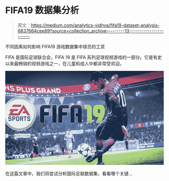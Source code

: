 # FIFA19 数据集分析

> 原文：<https://medium.com/analytics-vidhya/fifa19-dataset-analysis-6837664cee89?source=collection_archive---------13----------------------->

不同因素如何影响 FIFA19 游戏数据集中球员的工资

FIFA 是国际足球联合会，FIFA 19 是 FIFA 系列足球视频游戏的一部分。它是有史以来最畅销的视频游戏之一，在儿童和成人中都非常受欢迎。

![](img/01d8840251ed068ad4b18ea432131c40.png)

在这篇文章中，我们将尝试分析国际足联数据集，看看哪个关键…